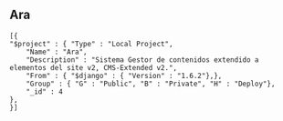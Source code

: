 ## Ara

    [{
	"$project" : { "Type" : "Local Project",
		"Name" : "Ara",
		"Description" : "Sistema Gestor de contenidos extendido a elementos del site v2, CMS-Extended v2.",
		"From" : { "$django" : { "Version" : "1.6.2"},},
		"Group" : { "G" : "Public", "B" : "Private", "H" : "Deploy"},
		"_id" : 4
	},
    }]

